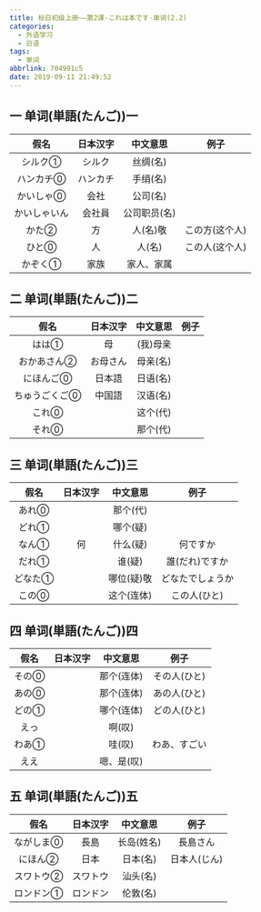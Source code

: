```yaml
---
title: 标日初级上册——第2课-これは本です-单词(2.2)
categories:
  - 外语学习
  - 日语
tags:
  - 单词
abbrlink: 704991c5
date: 2019-09-11 21:49:52
---
```

## 一 单词(単語(たんご))一

|     假名     | 日本汉字 |   中文意思   |      例子      |
| :----------: | :------: | :----------: | :------------: |
|   シルク①    |  シルク  |   丝绸(名)   |                |
|  ハンカチ⓪   | ハンカチ |   手绢(名)   |                |
|  かいしゃ⓪   |   会社   |   公司(名)   |                |
| かいしゃいん |  会社員  | 公司职员(名) |                |
|    かた②     |    方    |   人(名)敬   | この方(这个人) |
|    ひと⓪     |    人    |    人(名)    | この人(这个人) |
|   かぞく①    |   家族   |  家人、家属  |                |

<!--more-->

## 二 单词(単語(たんご))二

|     假名      | 日本汉字 | 中文意思 | 例子 |
| :-----------: | :------: | :------: | :--: |
|     はは①     |    母    | (我)母亲 |      |
|  おかあさん②  | お母さん | 母亲(名) |      |
|   にほんご⓪   |  日本語  | 日语(名) |      |
| ちゅうごくご⓪ |  中国語  | 汉语(名) |      |
|     これ⓪     |          | 这个(代) |      |
|     それ⓪     |          | 那个(代) |      |

## 三 单词(単語(たんご))三

|  假名   | 日本汉字 |  中文意思  |       例子       |
| :-----: | :------: | :--------: | :--------------: |
|  あれ⓪  |          |  那个(代)  |                  |
|  どれ①  |          |  哪个(疑)  |                  |
|  なん①  |    何    |  什么(疑)  |     何ですか     |
|  だれ①  |          |   谁(疑)   |  誰(だれ)ですか  |
| どなた① |          | 哪位(疑)敬 | どなたでしょうか |
|  この⓪  |          | 这个(连体) |   この人(ひと)   |

## 四  单词(単語(たんご))四

| 假名  | 日本汉字 |  中文意思  |     例子     |
| :---: | :------: | :--------: | :----------: |
| その⓪ |          | 那个(连体) | その人(ひと) |
| あの⓪ |          | 那个(连体) | あの人(ひと) |
| どの① |          | 哪个(连体) | どの人(ひと) |
| えっ  |          |   啊(叹)   |              |
| わあ① |          |   哇(叹)   | わあ、すごい |
| ええ  |          | 嗯、是(叹) |              |

## 五  单词(単語(たんご))五

|   假名    | 日本汉字 |  中文意思  |     例子     |
| :-------: | :------: | :--------: | :----------: |
| ながしま⓪ |   長島   | 长岛(姓名) |   長島さん   |
|  にほん②  |   日本   |  日本(名)  | 日本人(じん) |
| スワトウ② | スワトウ |  汕头(名)  |              |
| ロンドン① | ロンドン |  伦敦(名)  |              |
